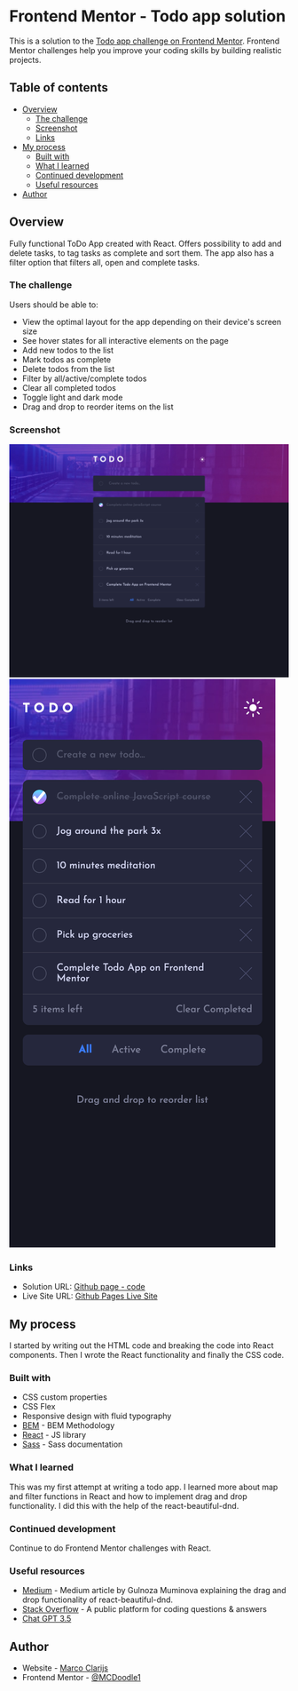 # Frontend Mentor - Todo app solution

This is a solution to the [Todo app challenge on Frontend Mentor](https://www.frontendmentor.io/challenges/todo-app-Su1_KokOW). Frontend Mentor challenges help you improve your coding skills by building realistic projects. 

## Table of contents

- [Overview](#overview)
  - [The challenge](#the-challenge)
  - [Screenshot](#screenshot)
  - [Links](#links)
- [My process](#my-process)
  - [Built with](#built-with)
  - [What I learned](#what-i-learned)
  - [Continued development](#continued-development)
  - [Useful resources](#useful-resources)
- [Author](#author)


## Overview

Fully functional ToDo App created with React. Offers possibility to add and delete tasks, to tag tasks as complete and sort them. The app also has a filter option that filters all, open and complete tasks. 

### The challenge

Users should be able to:

- View the optimal layout for the app depending on their device's screen size
- See hover states for all interactive elements on the page
- Add new todos to the list
- Mark todos as complete
- Delete todos from the list
- Filter by all/active/complete todos
- Clear all completed todos
- Toggle light and dark mode
- Drag and drop to reorder items on the list

### Screenshot

![desktop](./src/assets/screenshots/desktop.png)
![mobile](./src/assets/screenshots/mobile.png)


### Links

- Solution URL: [Github page - code](https://github.com/MCDoodle1/todoapp)
- Live Site URL: [Github Pages Live Site](https://mcdoodle1.github.io/todoapp/)

## My process

I started by writing out the HTML code and breaking the code into React components. Then I wrote the React functionality and finally the CSS code.

### Built with

- CSS custom properties
- CSS Flex
- Responsive design with fluid typography
- [BEM](https://en.bem.info/methodology/css/) - BEM Methodology
- [React](https://reactjs.org/) - JS library
- [Sass](https://sass-lang.com) - Sass documentation


### What I learned

This was my first attempt at writing a todo app. I learned more about map and filter functions in React and how to implement drag and drop functionality. I did this with the help of the react-beautiful-dnd. 


### Continued development

Continue to do Frontend Mentor challenges with React.

### Useful resources

- [Medium](https://medium.com/@gmcharmy/drag-and-drop-using-react-js-719257f14f5f) - Medium article by Gulnoza Muminova explaining the drag and drop functionality of react-beautiful-dnd.
- [Stack Overflow](https://stackoverflow.com/) - A public platform for coding questions & answers
- [Chat GPT 3.5](https://chat.openai.com)

## Author

- Website - [Marco Clarijs](https://github.com/MCDoodle1)
- Frontend Mentor - [@MCDoodle1](https://www.frontendmentor.io/profile/MCDoodle1)
